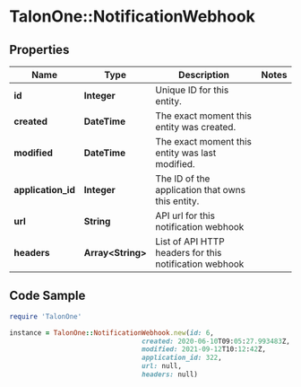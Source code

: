# TalonOne::NotificationWebhook

## Properties

Name | Type | Description | Notes
------------ | ------------- | ------------- | -------------
**id** | **Integer** | Unique ID for this entity. | 
**created** | **DateTime** | The exact moment this entity was created. | 
**modified** | **DateTime** | The exact moment this entity was last modified. | 
**application_id** | **Integer** | The ID of the application that owns this entity. | 
**url** | **String** | API url for this notification webhook | 
**headers** | **Array&lt;String&gt;** | List of API HTTP headers for this notification webhook | 

## Code Sample

```ruby
require 'TalonOne'

instance = TalonOne::NotificationWebhook.new(id: 6,
                                 created: 2020-06-10T09:05:27.993483Z,
                                 modified: 2021-09-12T10:12:42Z,
                                 application_id: 322,
                                 url: null,
                                 headers: null)
```


